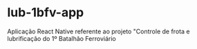 # lub-1bfv-app
Aplicação React Native referente ao projeto "Controle de frota e lubrificação do 1º Batalhão Ferroviário

